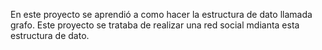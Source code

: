 En este proyecto se aprendió a como hacer la estructura de dato llamada grafo. Este proyecto se trataba de realizar una red social mdianta esta estructura de dato. 
